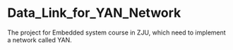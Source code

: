 # Data_Link_for_YAN_Network
 The project for Embedded system course in ZJU, which need to implement a network called YAN.
